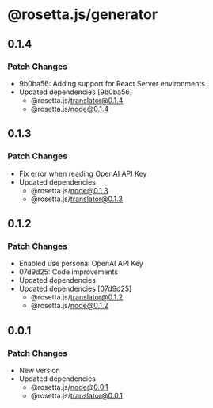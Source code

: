 # @rosetta.js/generator

## 0.1.4

### Patch Changes

- 9b0ba56: Adding support for React Server environments
- Updated dependencies [9b0ba56]
  - @rosetta.js/translator@0.1.4
  - @rosetta.js/node@0.1.4

## 0.1.3

### Patch Changes

- Fix error when reading OpenAI API Key
- Updated dependencies
  - @rosetta.js/node@0.1.3
  - @rosetta.js/translator@0.1.3

## 0.1.2

### Patch Changes

- Enabled use personal OpenAI API Key
- 07d9d25: Code improvements
- Updated dependencies
- Updated dependencies [07d9d25]
  - @rosetta.js/translator@0.1.2
  - @rosetta.js/node@0.1.2

## 0.0.1

### Patch Changes

- New version
- Updated dependencies
  - @rosetta.js/node@0.0.1
  - @rosetta.js/translator@0.0.1
